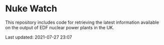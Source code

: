 # Nuke Watch

This repository includes code for retrieving the latest information available on the output of EDF nuclear power plants in the UK.

Last updated: 2021-07-27 23:07